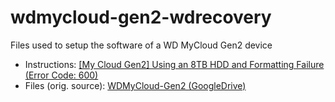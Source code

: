 # wdmycloud-gen2-wdrecovery
Files used to setup the software of a WD MyCloud Gen2 device

* Instructions: [[My Cloud Gen2] Using an 8TB HDD and Formatting Failure (Error Code: 600)](https://community.wd.com/t/my-cloud-gen2-using-an-8tb-hdd-and-formatting-failure-error-code-600/221499)
* Files (orig. source): [WDMyCloud-Gen2 (GoogleDrive)](https://drive.google.com/drive/folders/1CsF7L20v3wSDi5zxxu7l04yx41YwgDjg)
